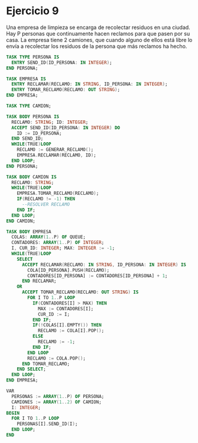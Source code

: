 # Ejercicio 9

Una empresa de limpieza se encarga de recolectar residuos en una ciudad. Hay P personas que continuamente hacen reclamos para que pasen por su casa. La empresa tiene 2 camiones, que cuando alguno de ellos está libre lo envía a recolectar los residuos de la persona que más reclamos ha hecho.

```ada
TASK TYPE PERSONA IS
  ENTRY SEND_ID(ID_PERSONA: IN INTEGER);
END PERSONA;

TASK EMPRESA IS
  ENTRY RECLAMAR(RECLAMO: IN STRING, ID_PERSONA: IN INTEGER);
  ENTRY TOMAR_RECLAMO(RECLAMO: OUT STRING);
END EMPRESA;

TASK TYPE CAMION;

TASK BODY PERSONA IS
  RECLAMO: STRING; ID: INTEGER;
  ACCEPT SEND_ID(ID_PERSONA: IN INTEGER) DO
    ID := ID_PERSONA;
  END SEND_ID;
  WHILE(TRUE)LOOP
    RECLAMO := GENERAR_RECLAMO();
    EMPRESA.RECLAMAR(RECLAMO, ID);
  END LOOP;
END PERSONA;

TASK BODY CAMION IS
  RECLAMO: STRING;
  WHILE(TRUE)LOOP
    EMPRESA.TOMAR_RECLAMO(RECLAMO);
    IF(RECLAMO != -1) THEN
      --RESOLVER RECLAMO
    END IF;
  END LOOP;
END CAMION;

TASK BODY EMPRESA
  COLAS: ARRAY(1..P) OF QUEUE;
  CONTADORES: ARRAY(1..P) OF INTEGER;
  I, CUR_ID: INTEGER; MAX: INTEGER := -1;
  WHILE(TRUE)LOOP
    SELECT
      ACCEPT RECLAMAR(RECLAMO: IN STRING, ID_PERSONA: IN INTEGER) IS
        COLA[ID_PERSONA].PUSH(RECLAMO);
        CONTADORES[ID_PERSONA] := CONTADORES[ID_PERSONA] + 1;
      END RECLAMAR;
    OR
      ACCEPT TOMAR_RECLAMO(RECLAMO: OUT STRING) IS
        FOR I TO 1..P LOOP
          IF(CONTADORES[I] > MAX) THEN
            MAX := CONTADORES[I];
            CUR_ID := I;
          END IF;
          IF(!COLAS[I].EMPTY()) THEN
            RECLAMO := COLA[I].POP();
          ELSE
            RECLAMO := -1;
          END IF;
        END LOOP
        RECLAMO := COLA.POP();
      END TOMAR_RECLAMO;
    END SELECT;
  END LOOP;
END EMPRESA;

VAR
  PERSONAS := ARRAY(1..P) OF PERSONA;
  CAMIONES := ARRAY(1..2) OF CAMION;
  I: INTEGER;
BEGIN
  FOR I TO 1..P LOOP
    PERSONAS[I].SEND_ID(I);
  END LOOP;
END
```
